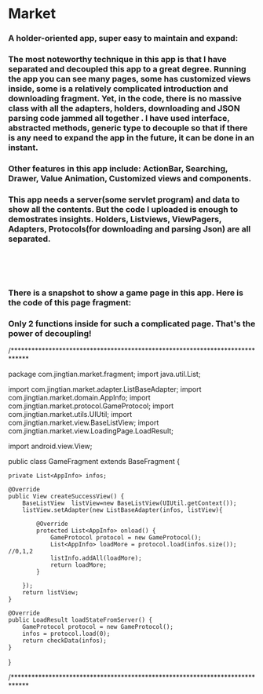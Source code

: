 # Market


### A holder-oriented app, super easy to maintain and expand:

### The most noteworthy technique in this app is that I have separated and decoupled this app to a great degree. Running the app you can see many pages, some has customized views inside, some is a relatively complicated introduction and downloading fragment. Yet, in the code, there is no massive class with all the adapters, holders, downloading and JSON parsing code jammed all together . I have used interface, abstracted methods, generic type to decouple so that if there is any need to expand the app in the future, it can be done in an instant.

### Other features in this app include: ActionBar, Searching, Drawer, Value Animation, Customized views and components.

### This app needs a server(some servlet program) and data to show all the contents. But the code I uploaded is enough to demostrates insights. Holders, Listviews, ViewPagers, Adapters, Protocols(for downloading and parsing Json) are all separated.



<br><br><br>
### There is a snapshot to show a game page in this app. Here is the code of this page fragment:
### Only 2 functions inside for such a complicated page. That's the power of decoupling!


/*****************************************************************************

package com.jingtian.market.fragment;
import java.util.List;

import com.jingtian.market.adapter.ListBaseAdapter;
import com.jingtian.market.domain.AppInfo;
import com.jingtian.market.protocol.GameProtocol;
import com.jingtian.market.utils.UIUtil;
import com.jingtian.market.view.BaseListView;
import com.jingtian.market.view.LoadingPage.LoadResult;

import android.view.View;

public class GameFragment extends BaseFragment {

	private List<AppInfo> infos;

	@Override
	public View createSuccessView() {
		BaseListView  listView=new BaseListView(UIUtil.getContext());
		listView.setAdapter(new ListBaseAdapter(infos, listView){

			@Override
			protected List<AppInfo> onload() {
				GameProtocol protocol = new GameProtocol();
				List<AppInfo> loadMore = protocol.load(infos.size()); //0,1,2
				listInfo.addAll(loadMore);
				return loadMore;
			}
			
		});
		return listView;
	}

	@Override
	public LoadResult loadStateFromServer() {
		GameProtocol protocol = new GameProtocol();
		infos = protocol.load(0);
		return checkData(infos);
	}
	
}

/*****************************************************************************
